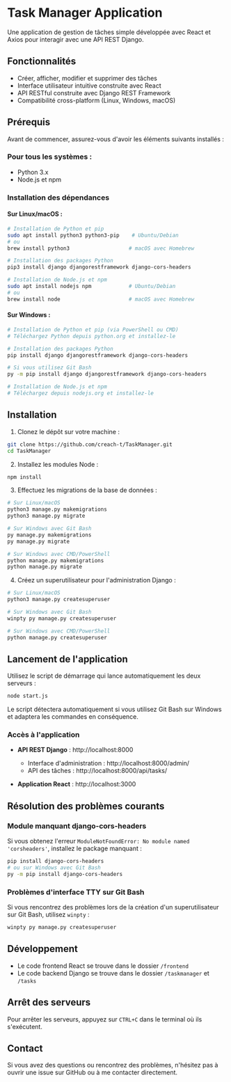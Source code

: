 # Task Manager Application

Une application de gestion de tâches simple développée avec React et Axios pour interagir avec une API REST Django.

## Fonctionnalités

- Créer, afficher, modifier et supprimer des tâches
- Interface utilisateur intuitive construite avec React
- API RESTful construite avec Django REST Framework
- Compatibilité cross-platform (Linux, Windows, macOS)

## Prérequis

Avant de commencer, assurez-vous d'avoir les éléments suivants installés :

### Pour tous les systèmes :

- Python 3.x
- Node.js et npm

### Installation des dépendances

#### Sur Linux/macOS :

```bash
# Installation de Python et pip
sudo apt install python3 python3-pip    # Ubuntu/Debian
# ou
brew install python3                   # macOS avec Homebrew

# Installation des packages Python
pip3 install django djangorestframework django-cors-headers

# Installation de Node.js et npm
sudo apt install nodejs npm            # Ubuntu/Debian
# ou
brew install node                      # macOS avec Homebrew
```

#### Sur Windows :

```bash
# Installation de Python et pip (via PowerShell ou CMD)
# Téléchargez Python depuis python.org et installez-le

# Installation des packages Python
pip install django djangorestframework django-cors-headers

# Si vous utilisez Git Bash
py -m pip install django djangorestframework django-cors-headers

# Installation de Node.js et npm
# Téléchargez depuis nodejs.org et installez-le
```

## Installation

1. Clonez le dépôt sur votre machine :

```bash
git clone https://github.com/creach-t/TaskManager.git
cd TaskManager
```

2. Installez les modules Node :

```bash
npm install
```

3. Effectuez les migrations de la base de données :

```bash
# Sur Linux/macOS
python3 manage.py makemigrations
python3 manage.py migrate

# Sur Windows avec Git Bash
py manage.py makemigrations
py manage.py migrate

# Sur Windows avec CMD/PowerShell
python manage.py makemigrations
python manage.py migrate
```

4. Créez un superutilisateur pour l'administration Django :

```bash
# Sur Linux/macOS
python3 manage.py createsuperuser

# Sur Windows avec Git Bash
winpty py manage.py createsuperuser

# Sur Windows avec CMD/PowerShell
python manage.py createsuperuser
```

## Lancement de l'application

Utilisez le script de démarrage qui lance automatiquement les deux serveurs :

```bash
node start.js
```

Le script détectera automatiquement si vous utilisez Git Bash sur Windows et adaptera les commandes en conséquence.

### Accès à l'application

- **API REST Django** : http://localhost:8000
  - Interface d'administration : http://localhost:8000/admin/
  - API des tâches : http://localhost:8000/api/tasks/

- **Application React** : http://localhost:3000

## Résolution des problèmes courants

### Module manquant django-cors-headers

Si vous obtenez l'erreur `ModuleNotFoundError: No module named 'corsheaders'`, installez le package manquant :

```bash
pip install django-cors-headers
# ou sur Windows avec Git Bash
py -m pip install django-cors-headers
```

### Problèmes d'interface TTY sur Git Bash

Si vous rencontrez des problèmes lors de la création d'un superutilisateur sur Git Bash, utilisez `winpty` :

```bash
winpty py manage.py createsuperuser
```

## Développement

- Le code frontend React se trouve dans le dossier `/frontend`
- Le code backend Django se trouve dans le dossier `/taskmanager` et `/tasks`

## Arrêt des serveurs

Pour arrêter les serveurs, appuyez sur `CTRL+C` dans le terminal où ils s'exécutent.

## Contact

Si vous avez des questions ou rencontrez des problèmes, n'hésitez pas à ouvrir une issue sur GitHub ou à me contacter directement.
